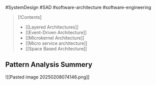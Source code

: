 #SystemDesign #SAD #software-architecture #software-engineering 

>[!Contents]
>- [[Layered Architectures]]
>- [[Event-Driven Architecture]]
>- [[Microkernel Architecture]]
>- [[Micro service architecture]]
>- [[Space Based Architecture]]

## Pattern Analysis Summery
![[Pasted image 20250208074146.png]]



